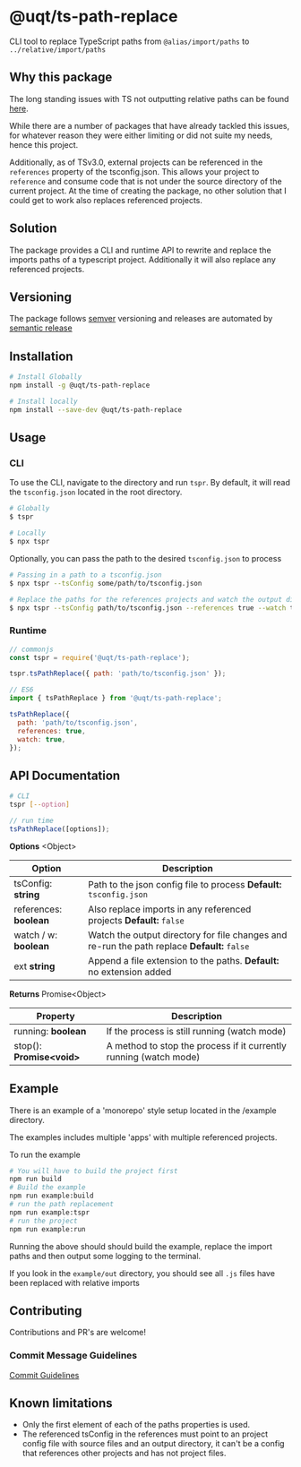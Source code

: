 # @uqt/ts-path-replace

CLI tool to replace TypeScript paths from `@alias/import/paths` to `../relative/import/paths`

## Why this package

The long standing issues with TS not outputting relative paths can be found [here](https://github.com/Microsoft/TypeScript/issues/10866).

While there are a number of packages that have already tackled this issues, for whatever reason they were either limiting or did not suite my needs, hence this project.

Additionally, as of TSv3.0, external projects can be referenced in the `references` property of the tsconfig.json. This allows your project to `reference` and consume
code that is not under the source directory of the current project. At the time of creating the package, no other solution that I could get to work also replaces referenced projects.

## Solution

The package provides a CLI and runtime API to rewrite and replace the imports paths of a typescript project. Additionally it will also replace any referenced projects.

## Versioning

The package follows [semver](https://semver.org/) versioning and releases are automated by [semantic release](https://www.npmjs.com/package/semantic-release)

## Installation

```bash
# Install Globally
npm install -g @uqt/ts-path-replace

# Install locally
npm install --save-dev @uqt/ts-path-replace
```

## Usage

### CLI

To use the CLI, navigate to the directory and run `tspr`. By default, it will read the `tsconfig.json` located in the root directory.

```bash
# Globally
$ tspr

# Locally
$ npx tspr
```

Optionally, you can pass the path to the desired `tsconfig.json` to process

```bash
# Passing in a path to a tsconfig.json
$ npx tspr --tsConfig some/path/to/tsconfig.json

# Replace the paths for the references projects and watch the output directories for changes to rerun
$ npx tspr --tsConfig path/to/tsconfig.json --references true --watch true
```

### Runtime

```js
// commonjs
const tspr = require('@uqt/ts-path-replace');

tspr.tsPathReplace({ path: 'path/to/tsconfig.json' });

// ES6
import { tsPathReplace } from '@uqt/ts-path-replace';

tsPathReplace({
  path: 'path/to/tsconfig.json',
  references: true,
  watch: true,
});
```

## API Documentation

```bash
# CLI
tspr [--option]
```

```JavaScript
// run time
tsPathReplace([options]);
```

**Options** \<Object\>

| Option                  | Description                                                                                  |
| ----------------------- | -------------------------------------------------------------------------------------------- |
| tsConfig: **string**    | Path to the json config file to process **Default:** `tsconfig.json`                         |
| references: **boolean** | Also replace imports in any referenced projects **Default:** `false`                         |
| watch / w: **boolean**  | Watch the output directory for file changes and re-run the path replace **Default:** `false` |
| ext **string**          | Append a file extension to the paths. **Default:** no extension added                        |

**Returns** Promise\<Object>

| Property                   | Description                                                       |
| -------------------------- | ----------------------------------------------------------------- |
| running: **boolean**       | If the process is still running (watch mode)                      |
| stop(): **Promise\<void>** | A method to stop the process if it currently running (watch mode) |

## Example

There is an example of a 'monorepo' style setup located in the /example directory.

The examples includes multiple 'apps' with multiple referenced projects.

To run the example

```bash
# You will have to build the project first
npm run build
# Build the example
npm run example:build
# run the path replacement
npm run example:tspr
# run the project
npm run example:run
```

Running the above should should build the example, replace the import paths and then output some logging to the terminal.

If you look in the `example/out` directory, you should see all `.js` files have been replaced with relative imports

## Contributing

Contributions and PR's are welcome!

### Commit Message Guidelines

[Commit Guidelines](https://github.com/angular/angular/blob/master/CONTRIBUTING.md#commit)

## Known limitations

- Only the first element of each of the paths properties is used.
- The referenced tsConfig in the references must point to an project config file with source files and an output directory, it can't be a config that references other projects and has not project files.
